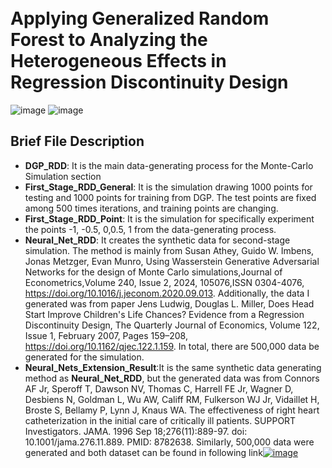 
<br> Applying Generalized Random Forest to Analyzing the Heterogeneous Effects in Regression Discontinuity Design
=========
![image](https://img.shields.io/badge/Language-Python3.11.7-lightgreen?style=flat)
![image](https://img.shields.io/badge/Language-R4.1.3-blue?style=flat)

## Brief File Description
- **DGP_RDD**: It is the main data-generating process for the Monte-Carlo Simulation section
- **First_Stage_RDD_General**: It is the simulation drawing 1000 points for testing and 1000 points for training from DGP. The test points are fixed among 500 times iterations, and training points are changing.
- **First_Stage_RDD_Point**: It is the simulation for specifically experiment the points -1, -0.5, 0,0.5, 1 from the data-generating process.
- **Neural_Net_RDD**: It creates the synthetic data for second-stage simulation. The method is mainly from Susan Athey, Guido W. Imbens, Jonas Metzger, Evan Munro, Using Wasserstein Generative Adversarial Networks for the design of Monte Carlo simulations,Journal of Econometrics,Volume 240, Issue 2, 2024,  105076,ISSN 0304-4076, https://doi.org/10.1016/j.jeconom.2020.09.013. Additionally, the data I generated was from paper Jens Ludwig, Douglas L. Miller, Does Head Start Improve Children's Life Chances? Evidence from a Regression Discontinuity Design, The Quarterly Journal of Economics, Volume 122, Issue 1, February 2007, Pages 159–208, https://doi.org/10.1162/qjec.122.1.159. In total, there are 500,000 data be generated for the simulation.
- **Neural_Nets_Extension_Result**:It is the same synthetic data generating method as **Neural_Net_RDD**, but the generated data was from Connors AF Jr, Speroff T, Dawson NV, Thomas C, Harrell FE Jr, Wagner D, Desbiens N, Goldman L, Wu AW, Califf RM, Fulkerson WJ Jr, Vidaillet H, Broste S, Bellamy P, Lynn J, Knaus WA. The effectiveness of right heart catheterization in the initial care of critically ill patients. SUPPORT Investigators. JAMA. 1996 Sep 18;276(11):889-97. doi: 10.1001/jama.276.11.889. PMID: 8782638. Similarly, 500,000 data were generated and both dataset can be found in following link[![image](https://img.shields.io/badge/Link-Generated%20Data-light%20%20yellow)](https://drive.google.com/drive/folders/1zcn1lUuuLDl4U_tCqlTtk2j2sEE4hMxW?usp=sharing)
